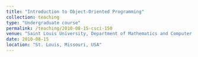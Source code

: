 ```yaml
---
title: "Introduction to Object-Oriented Programming"
collection: teaching
type: "Undergraduate course"
permalink: /teaching/2010-08-15-csci-150
venue: "Saint Louis University, Department of Mathematics and Computer Science"
date: 2010-08-15
location: "St. Louis, Missouri, USA"
---
```


